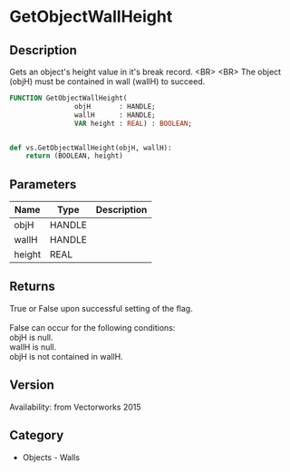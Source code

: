 # GetObjectWallHeight

## Description
Gets an object's height value in it's break record. &lt;BR&gt;
&lt;BR&gt;
The object (objH) must be contained in wall (wallH)  to succeed.

```pascal
FUNCTION GetObjectWallHeight(
				objH       : HANDLE;
				wallH      : HANDLE;
				VAR height : REAL) : BOOLEAN;
```

```python

def vs.GetObjectWallHeight(objH, wallH):
    return (BOOLEAN, height)
```

## Parameters
|Name|Type|Description|
|---|---|---|
|objH|HANDLE||
|wallH|HANDLE||
|height|REAL||

## Returns
True or False upon successful setting of the flag.<BR>
<BR>
False can occur for the following conditions:<BR>
objH is null.<BR>
wallH is null.<BR>
objH is not contained in wallH.

## Version
Availability: from Vectorworks 2015
## Category
* Objects - Walls

